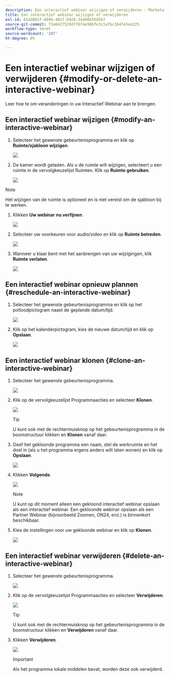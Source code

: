 ```yaml
---
description: Een interactief webinar wijzigen of verwijderen - Marketo Docs - Productdocumentatie
title: Een interactief webinar wijzigen of verwijderen
exl-id: 01dd801f-809b-481f-b926-2ed48bfbd5b7
source-git-commit: f3a6427520dff6f4e98bfe3c1afbc1b4fe5ea325
workflow-type: tm+mt
source-wordcount: '287'
ht-degree: 0%

---
```


# Een interactief webinar wijzigen of verwijderen {#modify-or-delete-an-interactive-webinar}

Leer hoe te om veranderingen in uw Interactief Webinar aan te brengen.

## Een interactief webinar wijzigen {#modify-an-interactive-webinar}

1. Selecteer het gewenste gebeurtenisprogramma en klik op **Ruimte/sjabloon wijzigen**.

   ![](assets/modify-or-delete-an-interactive-webinar-1.png)

1. De kamer wordt geladen. Als u de ruimte wilt wijzigen, selecteert u een ruimte in de vervolgkeuzelijst Ruimten. Klik op **Ruimte gebruiken**.

   ![](assets/modify-or-delete-an-interactive-webinar-2.png)

>[!NOTE]
>
>Het wijzigen van de ruimte is optioneel en is niet vereist om de sjabloon bij te werken.

1. Klikken **Uw webinar nu verfijnen**.

   ![](assets/modify-or-delete-an-interactive-webinar-3.png)

1. Selecteer uw voorkeuren voor audio/video en klik op **Ruimte betreden**.

   ![](assets/modify-or-delete-an-interactive-webinar-4.png)

1. Wanneer u klaar bent met het aanbrengen van uw wijzigingen, klik **Ruimte verlaten**.

   ![](assets/modify-or-delete-an-interactive-webinar-5.png)

## Een interactief webinar opnieuw plannen {#reschedule-an-interactive-webinar}

1. Selecteer het gewenste gebeurtenisprogramma en klik op het potloodpictogram naast de geplande datum/tijd.

   ![](assets/modify-or-delete-an-interactive-webinar-6.png)

1. Klik op het kalenderpictogram, kies de nieuwe datum/tijd en klik op **Opslaan**.

   ![](assets/modify-or-delete-an-interactive-webinar-7.png)

## Een interactief webinar klonen {#clone-an-interactive-webinar}

1. Selecteer het gewenste gebeurtenisprogramma.

   ![](assets/modify-or-delete-an-interactive-webinar-8.png)

1. Klik op de vervolgkeuzelijst Programmaacties en selecteer **Klonen**.

   ![](assets/modify-or-delete-an-interactive-webinar-9.png)

   >[!TIP]
   >
   >U kunt ook met de rechtermuisknop op het gebeurtenisprogramma in de boomstructuur klikken en **Klonen** vanaf daar.

1. Geef het gekloonde programma een naam, stel de werkruimte en het doel in (als u het programma ergens anders wilt laten wonen) en klik op **Opslaan**.

   ![](assets/modify-or-delete-an-interactive-webinar-10.png)

1. Klikken **Volgende**.

   ![](assets/modify-or-delete-an-interactive-webinar-11.png)

   >[!NOTE]
   >
   >U kunt op dit moment alleen een gekloond interactief webinar opslaan als een interactief webinar. Een gekloonde webinar opslaan als een Partner Webinar (bijvoorbeeld Zoomen, ON24, enz.) is binnenkort beschikbaar.

1. Kies de instellingen voor uw gekloonde webinar en klik op **Klonen**.

   ![](assets/modify-or-delete-an-interactive-webinar-12.png)

## Een interactief webinar verwijderen {#delete-an-interactive-webinar}

1. Selecteer het gewenste gebeurtenisprogramma.

   ![](assets/modify-or-delete-an-interactive-webinar-13.png)

1. Klik op de vervolgkeuzelijst Programmaacties en selecteer **Verwijderen**.

   ![](assets/modify-or-delete-an-interactive-webinar-14.png)

   >[!TIP]
   >
   >U kunt ook met de rechtermuisknop op het gebeurtenisprogramma in de boomstructuur klikken en **Verwijderen** vanaf daar.

1. Klikken **Verwijderen**.

   ![](assets/modify-or-delete-an-interactive-webinar-15.png)

   >[!IMPORTANT]
   >
   >Als het programma lokale middelen bevat, worden deze ook verwijderd.
